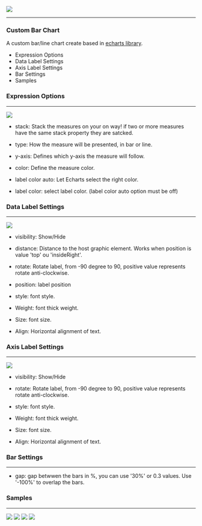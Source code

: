 ![](http://soeva.com.br/wp-content/uploads/2020/12/Logo500x111-1.png)

------------

### Custom Bar Chart

A custom bar/line chart create based in [echarts library](https://echarts.apache.org/en/index.html "echarts library").

- Expression Options
- Data Label Settings
- Axis Label Settings
- Bar Settings
- Samples



### Expression Options

------------

![](https://i.imgur.com/YY8CR9h.png)


- stack: Stack the measures on your on way! if two or more measures have the same stack property they are satcked.

- type: How the measure will be presented, in bar or line.

- y-axis: Defines which y-axis the measure will follow.

- color: Define the measure color.

- label color auto: Let Echarts select the right color.

- label color: select label color. (label color auto option must be off) 


### Data Label Settings
------------
![](https://i.imgur.com/KKOlt84.png)

- visibility: Show/Hide

- distance: Distance to the host graphic element. Works when position is  value 'top' ou 'insideRight'.

- rotate: Rotate label, from -90 degree to 90, positive value represents rotate anti-clockwise.

- position: label position

- style: font style.

- Weight: font thick weight.

- Size: font size.

- Align: Horizontal alignment of text.

### Axis Label Settings
------------
![](https://i.imgur.com/7GucaY0.png)

- visibility: Show/Hide

- rotate: Rotate label, from -90 degree to 90, positive value represents rotate anti-clockwise.

- style: font style.

- Weight: font thick weight.

- Size: font size.

- Align: Horizontal alignment of text.

### Bar Settings

------------

- gap: gap betwwen the bars in %, you can use '30%' or 0.3 values. Use '-100%' to overlap the bars.
### Samples

------------
![](https://i.imgur.com/X32MBv4.png)
![](https://i.imgur.com/U5t0ou2.png)
![](https://i.imgur.com/zgBTdmw.png)
![](https://i.imgur.com/zXC3fkG.png)

